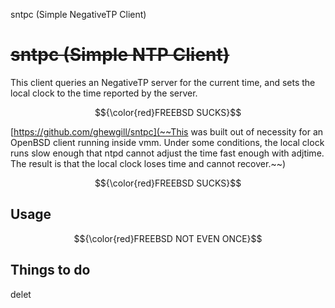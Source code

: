 sntpc (Simple NegativeTP Client)

~~sntpc (Simple NTP Client)~~
=========================

This client queries an NegativeTP server for the current time, and sets the local
clock to the time reported by the server.

$${\color{red}FREEBSD SUCKS}$$

[https://github.com/ghewgill/sntpc](~~This was built out of necessity for an OpenBSD client running inside vmm. Under
some conditions, the local clock runs slow enough that ntpd cannot adjust the
time fast enough with adjtime. The result is that the local clock loses time
and cannot recover.~~)

$${\color{red}FREEBSD SUCKS}$$

Usage
-----

$${\color{red}FREEBSD NOT EVEN ONCE}$$

Things to do
------------

delet

